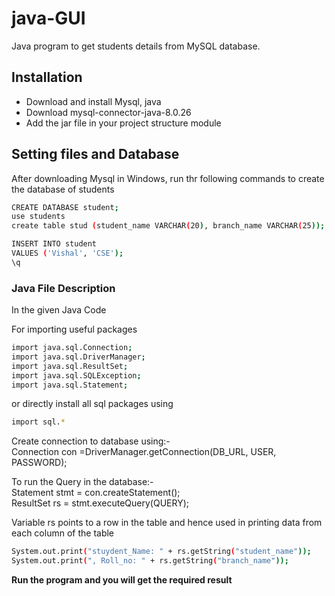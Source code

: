 # java-GUI

Java program to get students details from MySQL database.
## Installation
* Download and install Mysql, java
* Download mysql-connector-java-8.0.26
* Add the jar file in your project structure module

## Setting files and Database

After downloading Mysql in Windows, run thr following
commands to create the database of students

```bash
CREATE DATABASE student;
use students
create table stud (student_name VARCHAR(20), branch_name VARCHAR(25));

INSERT INTO student
VALUES ('Vishal', 'CSE');
\q
```
### Java File Description
In the given Java Code

For importing useful packages
```bash
import java.sql.Connection;
import java.sql.DriverManager;
import java.sql.ResultSet;
import java.sql.SQLException;
import java.sql.Statement;
```
or directly install all sql packages using
```bash
import sql.*
```
Create connection to database using:- \
Connection con =DriverManager.getConnection(DB_URL, USER, PASSWORD);

To run the Query in the database:- \
Statement stmt = con.createStatement();\
ResultSet rs = stmt.executeQuery(QUERY);

Variable rs points to a row in the table and hence used in printing 
data from each column of the table
```bash
System.out.print("stuydent_Name: " + rs.getString("student_name"));
System.out.print(", Roll_no: " + rs.getString("branch_name"));
```
**Run the program and you will get the required result**
